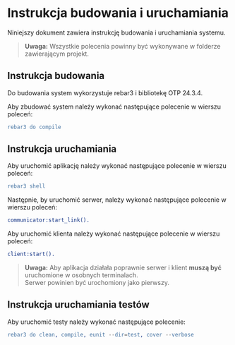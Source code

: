 # Instrukcja budowania i uruchamiania


Niniejszy dokument zawiera instrukcję budowania i uruchamiania systemu.  
>**Uwaga:** Wszystkie polecenia powinny być wykonywane w folderze zawierającym projekt.

## Instrukcja budowania

Do budowania system wykorzystuje rebar3 i bibliotekę OTP 24.3.4.

Aby zbudować system należy wykonać następujące polecenie w wierszu poleceń:
```erlang
rebar3 do compile
```
## Instrukcja uruchamiania

Aby uruchomić aplikację należy wykonać następujące polecenie w wierszu poleceń:
```erlang
rebar3 shell
```
Następnie, by uruchomić serwer, należy wykonać następujące polecenie w wierszu poleceń:

```erlang
communicator:start_link().
```

Aby uruchomić klienta należy wykonać następujące polecenie w wierszu poleceń:
```erlang
client:start().
```
>**Uwaga:** Aby aplikacja działała poprawnie serwer i klient **muszą być** uruchomione w osobnych terminalach.  
Serwer powinien być urochomiony jako pierwszy.

## Instrukcja uruchamiania testów
  
Aby uruchomić testy należy wykonać następujące polecenie: 
```erlang
rebar3 do clean, compile, eunit --dir=test, cover --verbose
```
